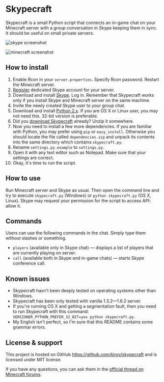 Skypecraft
==========

Skypecraft is a small Python script that connects an in-game chat on your Minecraft server with a group conversation in Skype keeping them in sync. It should be useful on small private servers.

![skype screenshot](https://raw.github.com/wiki/kirov/skypecraft/screenshots/skype.png)

![minecraft screenshot](https://raw.github.com/wiki/kirov/skypecraft/screenshots/minecraft.jpg)

How to install
--------------

1. Enable Rcon in your `server.properties`. Specify Rcon password. Restart the Minecraft server.
2. [Register](http://www.skype.com/go/join) dedicated Skype account for your server.
3. Download and install [Skype](http://www.skype.com/intl/en/get-skype/on-your-computer/). Log in. Remember that Skypecraft works only if you install Skype and Minecraft server on the same machine.
4. Invite the newly created Skype user to your group chat.
5. Download and install [Python 2.x](http://python.org/download/). If you are OS X or Linux user, you may not need this. 32-bit version is preferable.
6. Did you [download Skypecraft](https://github.com/kirov/skypecraft/tags) already? Unzip it somewhere.
7. Now you need to install a few more dependencies. If you are familiar with Python, you may prefer using `pip` or `easy_install`. Otherwise you should locate the file called `dependencies.zip` and unpack its contents into the same directory which contains `skypecraft.py`.
8. Rename `settings.py.example` to `settings.py`.
9. Open it with any text editor such as Notepad. Make sure that your settings are correct.
10. Okay, it's time to run the script.

How to use
----------

Run Minecraft server and Skype as usual. Then open the command line and try to execute `skypecraft.py` (Windows) or `python skypecraft.py` (OS X, Linux). Skype may request your permission for the script to access API: allow it.


Commands
--------

Users can use the following commands in the chat. Simply type them without slashes or something.

* `players` (available only in Skype chat) — displays a list of players that are currently playing on server.
* `call` (available both in Skype and in-game chats) — starts Skype conference call.


Known issues
------------

* Skypecraft hasn't been deeply tested on operating systems other than Windows.
* Skypecraft has been only tested with vanilla 1.3.2—1.6.2 server.
* If you're running OS X and getting a segmentation fault, then you need to run Skypecraft with this command: `VERSIONER_PYTHON_PREFER_32_BIT=yes python skypecraft.py`.
* My English isn't perfect, so I'm sure that this README contains some grammar errors.

License & support
-----------------

This project is hosted on GitHub https://github.com/kirov/skypecraft and is licensed under MIT license.

If you have any questions, you can ask them in the [official thread on Minecraft forums](http://www.minecraftforum.net/topic/1493588-software-skypecraft-01/).